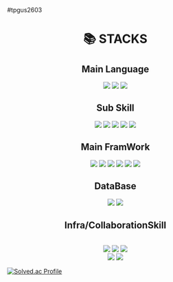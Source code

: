 #tpgus2603


<div align=center><h1>📚 STACKS</h1></div>

<div align=center> 
  <h2>Main Language</h2>
  <img src="https://img.shields.io/badge/java-007396?style=for-the-badge&logo=java&logoColor=white"> 
  <img src="https://img.shields.io/badge/c++-00599C?style=for-the-badge&logo=c%2B%2B&logoColor=white">
   <img src="https://img.shields.io/badge/C-3776AB?style=for-the-badge&logo=python&logoColor=white"> 
  <h2>Sub Skill</h2>
  <img src="https://img.shields.io/badge/python-3776AB?style=for-the-badge&logo=python&logoColor=white"> 
  <img src="https://img.shields.io/badge/html5-E34F26?style=for-the-badge&logo=html5&logoColor=white"> 
  <img src="https://img.shields.io/badge/css-1572B6?style=for-the-badge&logo=css3&logoColor=white"> 
  <img src="https://img.shields.io/badge/javascript-F7DF1E?style=for-the-badge&logo=javascript&logoColor=black"> 
  <img src="https://img.shields.io/badge/react.js-F7DF1E?style=for-the-badge&logo=javascript&logoColor=black"> 
  <br>
   <h2>Main FramWork</h2>
  <img src="https://img.shields.io/badge/spring-6DB33F?style=for-the-badge&logo=spring&logoColor=white">
  <img src="https://img.shields.io/badge/springboot-#6DB33F?style=for-the-badge&logo=spring&logoColor=white">
  <img src="https://img.shields.io/badge/jpa-6DB33F?style=for-the-badge&logo=spring&logoColor=white">
  <img src="https://img.shields.io/badge/springdatajpa-6DB33F?style=for-the-badge&logo=spring&logoColor=white">
  <img src="https://img.shields.io/badge/node.js-339933?style=for-the-badge&logo=Node.js&logoColor=white">
  <img src="https://img.shields.io/badge/express-000000?style=for-the-badge&logo=express&logoColor=white">
  <br>
  
  
  <h2>DataBase</h2> 
  <img src="https://img.shields.io/badge/mysql-4479A1?style=for-the-badge&logo=mysql&logoColor=white">  
  <img src="https://img.shields.io/badge/mongoDB-47A248?style=for-the-badge&logo=MongoDB&logoColor=white">
  <br>

  <h2> Infra/CollaborationSkill </h2>
  <br>
  <img src="https://img.shields.io/badge/linux-FCC624?style=for-the-badge&logo=linux&logoColor=black"> 
  <img src="https://img.shields.io/badge/amazonaws-232F3E?style=for-the-badge&logo=amazonaws&logoColor=white"> 
  <img src="https://img.shields.io/badge/docker-색상?style=for-the-badge&logo=docker&logoColor=white">
  <br>
  
  <img src="https://img.shields.io/badge/github-181717?style=for-the-badge&logo=github&logoColor=white">
  <img src="https://img.shields.io/badge/git-F05032?style=for-the-badge&logo=git&logoColor=white">
  <br>
</div>


[![Solved.ac Profile](http://mazassumnida.wtf/api/v2/generate_badge?boj=tpgus2603)](https://solved.ac/tpgus2603/)
